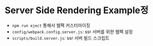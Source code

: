 # Server Side Rendering Example정

* `npm run eject` 통해서 웹팩 커스터마이징
* `config/webpack.config.server.js`: ssr 서버를 위한 웹팩 설정
* `scripts/build.server.js`: ssr 서버 빌드 스크립트